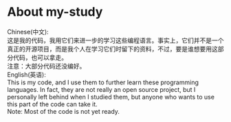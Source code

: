 # About my-study<br/>
Chinese(中文):<br/>
这是我的代码，我用它们来进一步的学习这些编程语言。事实上，它们并不是一个真正的开源项目，而是我个人在学习它们时留下的资料，不过，要是谁想要用这部分代码，也可以拿走。<br/>
注意：大部分代码还没编好。<br/>
English(英语):<br/>
This is my code, and I use them to further learn these programming languages. In fact, they are not really an open source project, but I personally left behind when I studied them, but anyone who wants to use this part of the code can take it.<br/>
Note: Most of the code is not yet ready.
